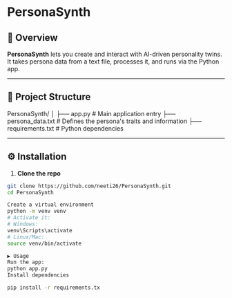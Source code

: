 # PersonaSynth

## 📌 Overview
**PersonaSynth** lets you create and interact with AI-driven personality twins.  
It takes persona data from a text file, processes it, and runs via the Python app.

---

## 📂 Project Structure
PersonaSynth/
│
├── app.py # Main application entry
├── persona_data.txt # Defines the persona's traits and information
├── requirements.txt # Python dependencies

---

## ⚙️ Installation

1. **Clone the repo**
```bash
git clone https://github.com/neeti26/PersonaSynth.git
cd PersonaSynth

Create a virtual environment
python -m venv venv
# Activate it:
# Windows:
venv\Scripts\activate
# Linux/Mac:
source venv/bin/activate

▶️ Usage
Run the app:
python app.py
Install dependencies

pip install -r requirements.tx
